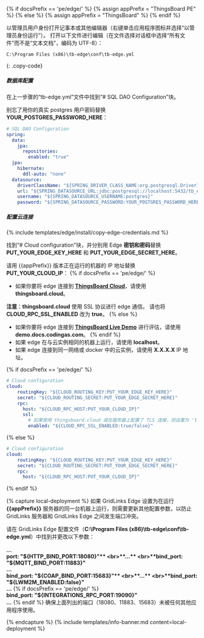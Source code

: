 {% if docsPrefix == 'pe/edge/' %}
{% assign appPrefix = "ThingsBoard PE" %}
{% else %}
{% assign appPrefix = "ThingsBoard" %}
{% endif %}

以管理员用户身份打开记事本或其他编辑器（右键单击应用程序图标并选择“以管理员身份运行”）。
打开以下文件进行编辑（在文件选择对话框中选择“所有文件”而不是“文本文档”，编码为 UTF-8）：

```text 
C:\Program Files (x86)\tb-edge\conf\tb-edge.yml
``` 
{: .copy-code}

##### 数据库配置

在上一步骤的“tb-edge.yml”文件中找到“# SQL DAO Configuration”块。

别忘了用你的真实 postgres 用户密码替换 **YOUR_POSTGRES_PASSWORD_HERE**：

```yml
# SQL DAO Configuration
spring:
  data:
    jpa:
      repositories:
        enabled: "true"
  jpa:
    hibernate:
      ddl-auto: "none"
  datasource:
    driverClassName: "${SPRING_DRIVER_CLASS_NAME:org.postgresql.Driver}"
    url: "${SPRING_DATASOURCE_URL:jdbc:postgresql://localhost:5432/tb_edge}"
    username: "${SPRING_DATASOURCE_USERNAME:postgres}"
    password: "${SPRING_DATASOURCE_PASSWORD:YOUR_POSTGRES_PASSWORD_HERE}"
``` 
##### 配置云连接

{% include templates/edge/install/copy-edge-credentials.md %}

找到“# Cloud configuration”块，并分别用 Edge **密钥和密码**替换 **PUT_YOUR_EDGE_KEY_HERE** 和 **PUT_YOUR_EDGE_SECRET_HERE**。

请用 {{appPrefix}} 版本正在运行的机器的 IP 地址替换 **PUT_YOUR_CLOUD_IP**：
{% if docsPrefix == 'pe/edge/' %}
* 如果你要将 edge 连接到 [**ThingsBoard Cloud**](https://cloud.codingas.com/signup)，请使用 **thingsboard.cloud**。

**注意**：**thingsboard.cloud** 使用 SSL 协议进行 edge 通信。
请也将 **CLOUD_RPC_SSL_ENABLED** 改为 **true**。
{% else %}
* 如果你要将 edge 连接到 [**ThingsBoard Live Demo**](https://gridlinks.codingas.com/signup) 进行评估，请使用 **demo.docs.codingas.com**。
{% endif %}
* 如果 edge 在与云实例相同的机器上运行，请使用 **localhost**。
* 如果 edge 连接到同一网络或 docker 中的云实例，请使用 **X.X.X.X** IP 地址。

{% if docsPrefix == 'pe/edge/' %}
```yml
# Cloud configuration
cloud:
    routingKey: "${CLOUD_ROUTING_KEY:PUT_YOUR_EDGE_KEY_HERE}"
    secret: "${CLOUD_ROUTING_SECRET:PUT_YOUR_EDGE_SECRET_HERE}"
    rpc:
      host: "${CLOUD_RPC_HOST:PUT_YOUR_CLOUD_IP}"
      ssl:
        # 如果使用 thingsboard.cloud 或在服务器上配置了 TLS 连接，则设置为 'true'；否则设置为 'false'。
        enabled: "${CLOUD_RPC_SSL_ENABLED:true/false}" 
```
{% else %}
```yml
# Cloud configuration
cloud:
    routingKey: "${CLOUD_ROUTING_KEY:PUT_YOUR_EDGE_KEY_HERE}"
    secret: "${CLOUD_ROUTING_SECRET:PUT_YOUR_EDGE_SECRET_HERE}"
    rpc:
      host: "${CLOUD_RPC_HOST:PUT_YOUR_CLOUD_IP}"
```
{% endif %}

{% capture local-deployment %}
如果 GridLinks Edge 设置为在运行 **{{appPrefix}}** 服务器的同一台机器上运行，则需要更新其他配置参数，以防止 GridLinks 服务器和 GridLinks Edge 之间发生端口冲突。

请在 GridLinks Edge 配置文件（**C:\Program Files (x86)\tb-edge\conf\tb-edge.yml**）中找到并更改以下参数：
<br>
<br>**...**
<br>**port: "${HTTP_BIND_PORT:18080}"**
<br>**...**
<br>**bind_port: "${MQTT_BIND_PORT:11883}"**
<br>**...**
<br>**bind_port: "${COAP_BIND_PORT:15683}"**
<br>**...**
<br>**bind_port: "${LWM2M_ENABLED:false}"**
<br>**...**
{% if docsPrefix == 'pe/edge/' %}
<br>**bind_port: "${INTEGRATIONS_RPC_PORT:19090}"**
<br>**...**
{% endif %}
确保上面列出的端口（18080、11883、15683）未被任何其他应用程序使用。

{% endcapture %}
{% include templates/info-banner.md content=local-deployment %}